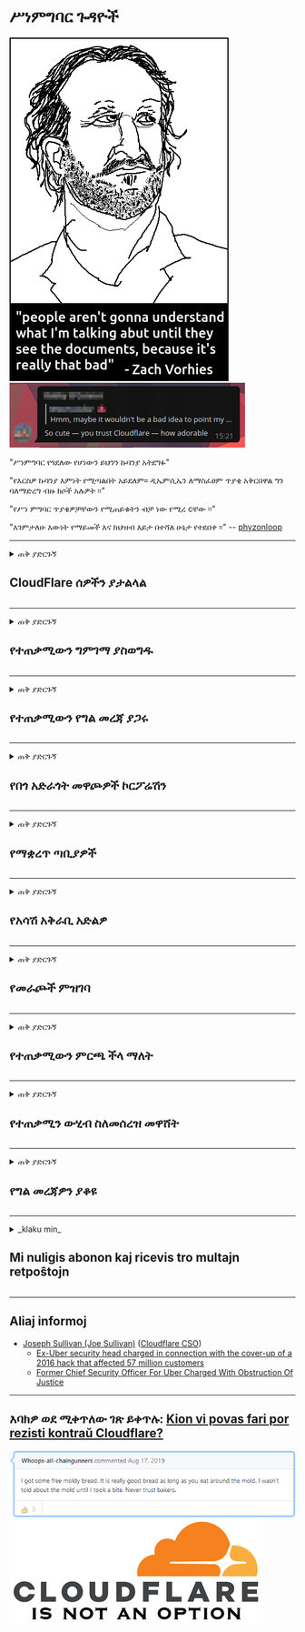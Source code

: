 # ሥነምግባር ጉዳዮች

![](../image/itsreallythatbad.jpg)
![](../image/telegram/c81238387627b4bfd3dcd60f56d41626.jpg)

"ሥነምግባር የጎደለው የሆነውን ይህንን ኩባንያ አትደግፉ"

"የእርስዎ ኩባንያ እምነት የሚጣልበት አይደለም። ዲኤምሲኤን ለማስፈፀም ጥያቄ አቅርበዋል ግን ባለማድረግ ብዙ ክሶች አሉዎት ፡፡"

"የሥነ ምግባር ጥያቄዎቻቸውን የሚጠይቁትን ብቻ ነው የሚረ cቸው ፡፡"

"እገምታለሁ እውነት የማይመች እና ከህዝብ እይታ በተሻለ ሁኔታ የተደበቀ ፡፡"  -- [phyzonloop](https://twitter.com/phyzonloop)


---


<details>
<summary>ጠቅ ያድርጉኝ

## CloudFlare ሰዎችን ያታልላል
</summary>


Cloudflare ለ CloudWlare ላልሆኑ ተጠቃሚዎች አይፈለጌ መልዕክቶችን እየላከ ነው ፡፡

- ለገቡ ተመዝጋቢዎች ብቻ ኢሜሎችን ይላኩ
- ተጠቃሚው “አቁም” ሲል ኢሜል መላክ አቁም

ያ ቀላል ነው ፡፡ ግን Cloudflare ግድ የለውም።
አገልግሎታቸውን መጠቀሙ ሁሉንም አይፈለጌዎች ወይም አጥቂዎችን ማቆም ይችላል ብሏል ፡፡
Cloudflare ን ሳንቃገፋ እንዴት Cloudflare ን ማስቆም እንችላለን?


| 🖼 | 🖼 |
| --- | --- |
| ![](../image/cfspam01.jpg) | ![](../image/cfspam03.jpg) |
| ![](../image/cfspam02.jpg) | ![](../image/cfspambrittany.jpg)<br>![](../image/cfspamtwtr.jpg) |

</details>

---

<details>
<summary>ጠቅ ያድርጉኝ

## የተጠቃሚውን ግምገማ ያስወግዱ
</summary>


Cloudflare ሳንሱር አሉታዊ ግምገማዎች።
የፀረ-ደመና / የደመና / ደመና / የደመና / የፀሐይ-ነባር ጽሑፍን በትዊተር ላይ ከለጠፉ ፣ ከ “Cloud,” not “መልእክት” መልዕክት ጋር ከ Cloudflare ሠራተኛ መልስ የማግኘት ዕድል ይኖርዎታል ፡፡
በማንኛውም የግምገማ ጣቢያ ላይ አሉታዊ ግምገማ ከለጠፉ እሱን ለመጥቀስ ይሞክራሉ ፡፡


| 🖼 | 🖼 |
| --- | --- |
| ![](../image/cfcenrev_01.jpg)<br>![](../image/cfcenrev_02.jpg) | ![](../image/cfcenrev_03.jpg) |

</details>

---

<details>
<summary>ጠቅ ያድርጉኝ

## የተጠቃሚውን የግል መረጃ ያጋሩ
</summary>


Cloudflare ሰፊ የማጎሳቆል ችግር አለው።
Cloudflare ስለተስተናገዱ ጣቢያዎች ቅሬታ ያላቸውን ሰዎች የግል መረጃ ያጋራል።
አንዳንድ ጊዜ እውነተኛ መታወቂያዎን እንዲያቀርቡ ይጠይቁዎታል።
ትንኮሳ ፣ መደብደብ ፣ መተላለፍ ወይም መግደል የማይፈልጉ ከሆነ ከ Cloudflared ከሆኑ ድርጣቢያዎች መራቅ ይሻላሉ።


| 🖼 | 🖼 |
| --- | --- |
| ![](../image/cfdox_what.jpg) | ![](../image/cfdox_swat.jpg) |
| ![](../image/cfdox_kill.jpg) | ![](../image/cfdox_threat.jpg) |
| ![](../image/cfdox_dox.jpg) | ![](../image/cfdox_ex1.jpg) |
| ![](../image/cfabuseform.jpg) | ![](../image/cfdox_ex2.jpg) |

</details>

---

<details>
<summary>ጠቅ ያድርጉኝ

## የበጎ አድራጎት መዋጮዎች ኮርፖሬሽን
</summary>


CloudFlare ለበጎ አድራጎት መዋጮዎች እየጠየቀ ነው።
አንድ የአሜሪካ ኮርፖሬሽን ጥሩ ምክንያቶች ካሏቸው ትርፋማ ካልሆኑ ድርጅቶች ጎን ለጎን በጎ አድራጎት መጠየቁ የሚያስገርም ነው ፡፡
ሰዎችን ማገድ ወይም የሌሎች ሰዎችን ጊዜ ማባከን ከፈለጉ ፣ ለ Cloudflare ሰራተኞች የተወሰኑ ፒዛዎችን ማዘዝ ይፈልጉ ይሆናል።


![](../image/cfdonate.jpg)

</details>

---

<details>
<summary>ጠቅ ያድርጉኝ

## የማቋረጥ ጣቢያዎች
</summary>


ጣቢያዎ በድንገት ቢወርድ ምን ያደርጋሉ?
ያለ ምንም ማስጠንቀቂያ ፣ Cloudflare የተጠቃሚውን ውቅር ወይም ማቆም አገልግሎቱን እየሰረዘ መሆኑን ሪፖርቶች አሉ።
የተሻለ አቅራቢ እንዲያገኙ እንመክርዎታለን።

![](../image/cftmnt.jpg)

</details>

---

<details>
<summary>ጠቅ ያድርጉኝ

## የአሳሽ አቅራቢ አድልዎ
</summary>


ቶር ፋየርዎር ቶር ፋየርፎክስ (Tor-Browser) ላልሆኑ ተጠቃሚዎች በቶር ላይ ጥቃት በሚሰነዘርበት ጊዜ ፋየርፎክስን ለሚጠቀሙ ሰዎች ተመራጭ አያያዝን ይሰጣል ፡፡
ነፃ ያልሆኑ ጃቫስክሪፕትን ለመግደል ፈቃደኛ ያልሆኑ የቶር ተጠቃሚዎች የጥላቻ ህክምናም ይሰጣቸዋል።
ይህ የመዳረሻ አለመመጣጠን የአውታረ መረብ ገለልተኛ አላግባብ እና የኃይል አላግባብ መጠቀም ነው።

![](../image/browdifftbcx.gif)

- ግራ: ቶር አሳሽ ፣ ቀኝ: - Chrome። ተመሳሳይ የአይፒ አድራሻ።

![](../image/browserdiff.jpg)

- ግራ: ቶር አሳሽ ጃቫስክሪፕት ተሰናክሏል ፣ ኩኪ ነቅቷል
- ቀኝ Chrome ጃቫ ስክሪፕት ነቅቷል ፣ ብስኩት ተሰናክሏል

![](../image/cfsiryoublocked.jpg)

- QuteBrowser (ጥቃቅን አሳሽ) ያለ ቶር (Clearnet IP)

| ***አሳሽ*** | ***ሕክምና ድረስበት*** |
| --- | --- |
| Tor Browser (ጃቫስክሪፕት ነቅቷል) | መድረስ ተፈቅ .ል |
| Firefox (ጃቫስክሪፕት ነቅቷል) | የተበላሸ መዳረሻ |
| Chromium (ጃቫስክሪፕት ነቅቷል) | የተበላሸ መዳረሻ |
| Chromium or Firefox (ጃቫስክሪፕት ተሰናክሏል) | መድረሻ ተከልክሏል |
| Chromium or Firefox (ኩኪ ቦዝኗል) | መድረሻ ተከልክሏል |
| QuteBrowser | መድረሻ ተከልክሏል |
| lynx | መድረሻ ተከልክሏል |
| w3m | መድረሻ ተከልክሏል |
| wget | መድረሻ ተከልክሏል |


ቀላል ፈተናን ለመፍታት ኦዲዮ ቁልፍን ለምን አይጠቀሙም?

አዎ የኦዲዮ ቁልፍ አለ ፣ ግን ሁልጊዜ ቶርን አይሠራም ፡፡
ጠቅ ሲያደርጉ ይህንን መልእክት ያገኛሉ:

```
ቆይተው እንደገና ይሞክሩ
ኮምፒተርዎ ወይም አውታረ መረብዎ ራስ-ሰር ጥያቄዎችን ይልካል ይሆናል።
ተጠቃሚዎቻችንን ለመጠበቅ አሁን ጥያቄዎን ማስኬድ አንችልም።
ለተጨማሪ ዝርዝሮች የእገዛ ገጻችንን ይጎብኙ
```

</details>

---

<details>
<summary>ጠቅ ያድርጉኝ

## የመራጮች ምዝገባ
</summary>


በአሜሪካ ግዛቶች ውስጥ መራጮች በመጨረሻ በሚኖሩበት ግዛት በክልሉ ፀሐፊ ድርጣቢያ በኩል ድምጽ ለመስጠት ይመዘገባሉ ፡፡
በሪ Republicብሊካን ቁጥጥር የሚደረግበት የስቴቱ ፀሐፊ ጽ / ቤቶች የክልል ፀሐፊውን ድር ጣቢያ በዳመናፍላር አማካይነት በማካተት በመራጮች ቁጥጥር ስር ይሳተፋሉ ፡፡
የደመና ፍላይር የቶር ተጠቃሚዎች የጥላቻ አያያዝ ፣ የ MITM አቀማመጥ ማዕከላዊ ቁጥጥር የሚደረግበት ዓለም አቀፍ ደረጃ ነው ፣ እና መበላሸቱ በአጠቃላይ ምርጫ እጩዎች ለመመዝገብ አሻፈረን ብለዋል ፡፡
በተለይም ሊብራዎች ግላዊነትን ይቀበሉታል ፡፡
የመራጮች ምዝገባ ቅ formsች ስለ መራጭ የፖለቲካ አመላካች ፣ የግል አካላዊ አድራሻ ፣ ማህበራዊ ዋስትና ቁጥር እና የትውልድ ቀን ስሱ መረጃዎችን ይይዛሉ ፡፡
ብዙ ግዛቶች ያንን መረጃ በይፋ የሚገኝ ብቻ ነው የሚያቀርቡት ፣ ግን አንድ ሰው ድምጽ ለመስጠት ሲመዘገብ Cloudflare ያንን ሁሉ መረጃ ያያል ፡፡

የወረቀት ምዝገባ ደመናውላልን የሚያደናቅፍ አለመሆኑን ልብ ይበሉ ምክንያቱም የግዛቱ የውሂብ ማስገቢያ ሰራተኞች ፀሐፊ ውሂቡን ለማስገባት የደመና ፍላይን ድር ጣቢያ ይጠቀማሉ።

| 🖼 | 🖼 |
| --- | --- |
| ![](../image/cfvotm_01.jpg) | ![](../image/cfvotm_02.jpg) |

- Change.org ድምጾችን ለመሰብሰብ እና እርምጃ ለመውሰድ ዝነኛ ድር ጣቢያ ነው ፡፡
“በየትኛውም ቦታ ያሉ ሰዎች ዘመቻዎችን ይጀምራሉ ፣ ደጋፊዎችን በማሰባሰብ ፣ እና ውሳኔዎችን ለማምጣት ከውሳኔ ሰጭዎች ጋር አብረው እየሠሩ ነው ፡፡”
እንደ አለመታደል ሆኖ ብዙ ሰዎች በ Cloudflare አፀያፊ ማጣሪያ ምክንያት ሁሉንም የለውጥ ቅፅሎችን ማየት አይችሉም
አቤቱታውን ከመፈረም ታግደዋል ፣ ስለሆነም ከዴሞክራሲያዊ ሂደት አያቋርጡም ፡፡
እንደ OpenPetition ያለ ደመና የሌለበትን መድረክን መጠቀም ችግሩን ለማስተካከል ይረዳል።

| 🖼 | 🖼 |
| --- | --- |
| ![](../image/changeorgasn.jpg) | ![](../image/changeorgtor.jpg) |

- የክላውድላየር “የአቴና አትስኖ ፕሮጄክት” ለክፍለ ግዛት እና ለአከባቢ ምርጫ ድር ጣቢያዎች ነፃ የድርጅት-ደረጃ ጥበቃን ይሰጣል።
“የምርጫዎቻቸው የምርጫ መረጃ እና የመራጮች ምዝገባ መድረስ ይችላሉ” ብለዋል ግን ይህ ውሸት ነው ምክንያቱም ብዙ ሰዎች ጣቢያውን በጭራሽ ማሰስ ስለማይችሉ ነው ፡፡

</details>

---

<details>
<summary>ጠቅ ያድርጉኝ

## የተጠቃሚውን ምርጫ ችላ ማለት
</summary>


የሆነ ነገር መርጠው ከወጡ ስለእሱ ምንም ኢሜል እንደማይቀበሉ ይጠብቃሉ ፡፡
Cloudflare የተጠቃሚውን ምርጫ ችላ ማለት እና ከደንበኛ ስምምነት ውጭ ለሶስተኛ ወገን ኮርፖሬሽኖች ውሂብ ያጋሩ ፡፡
የእነሱን ነፃ ዕቅድ የሚጠቀሙ ከሆነ ፣ አንዳንድ ጊዜ ወርሃዊ የደንበኝነት ምዝገባን እንዲገዙ ይጠይቁዎታል።

![](../image/cfviopl_tp.jpg)

</details>

---

<details>
<summary>ጠቅ ያድርጉኝ

## የተጠቃሚን ውሂብ ስለመሰረዝ መዋሸት
</summary>


በዚህ የቀድሞ የደመናው ደንበኛ ብሎግ (ዳውንሎድ) ብሎግ መሠረት Cloudflare መለያዎችን ስለመሰረዝ ነው።
በአሁኑ ጊዜ ብዙ ኩባንያዎች መለያዎን ከዘጉ ወይም ካስወገዱት በኋላ ውሂብዎን ይይዛሉ።
አብዛኛዎቹ ጥሩ ኩባንያዎች በግላዊነት ፖሊሲቸው ውስጥ ስለዚህ ጉዳይ ይጠቅሳሉ።
Cloudflare? አይ.

```
2019-08-05 CloudFlare መለያዬን እንደሚያስወግዱት ማረጋገጫ ልከውልኛል።
2019-10-02 ከ ‹ደንበኛ ስለሆንኩ› ከ CloudFlare አንድ ኢሜይል ደርሶኛል ፡፡
```

Cloudflare “አስወግድ” የሚለውን ቃል አላወቀም ነበር።
በእርግጥ ከተወገደ ይህ የቀድሞ ደንበኛ ለምን ኢሜል አገኘ?
በተጨማሪም የ Cloudflare የግላዊነት ፖሊሲ ስለእሱ እንደማይጠቁም ጠቅሷል።

```
የእነሱ አዲሱ የግላዊነት ፖሊሲ ለአንድ ዓመት ውሂብን ጠብቆ ማቆየት ምንም አይጠቅስም።
```

![](../image/cfviopl_notdel.jpg)

የግላዊነት መመሪያቸው LIE ከሆነ እንዴት Cloudflare ን ማመን ይችላሉ?

</details>

---

<details>
<summary>ጠቅ ያድርጉኝ

## የግል መረጃዎን ያቆዩ
</summary>


የ Cloudflare መለያን መሰረዝ ከባድ ደረጃ ነው።

```
የ "መለያ" ምድብ በመጠቀም የድጋፍ ትኬት ያስገቡ ፣
እና በመልዕክቱ አካል ውስጥ የመለያ ስረዛን ይጠይቁ ፡፡
ስረዛ ከመጠየቅዎ በፊት በመለያዎ ላይ ምንም ጎራዎች ወይም የዱቤ ካርዶች ሊኖሩዎት አይገባም።
```

ይህ የማረጋገጫ ኢሜይል ይደርስዎታል።

![](../image/cf_deleteandkeep.jpg)

የስረዛ ጥያቄዎን ማስኬድ ጀምረናል "ግን" የግል መረጃዎን ማከማቸታችንን እንቀጥላለን "።

ይህንን "ማመን" ይችላሉ?

</details>

---

<details>
<summary>_klaku min_

## Mi nuligis abonon kaj ricevis tro multajn retpoŝtojn
</summary>


La uzanto nuligis sian 'Cloudflare stream' abonon kaj li ricevas retpoŝtajn memorigilojn ĉiutage por rememorigi lin pri nuligita abono.
Ne estas malaprobita butono. Kiel vi ĉesas ĉi tiun frenezon?

![](../image/barrageemailcancelsubscription.jpg)

Cloudflare diris al ĉi tiu uzanto kontakti subtenteamo kaj peti ĉiujn viajn enhavojn forigi.

- [t](https://web.archive.org/web/20210412165334/https://twitter.com/JohnHaldson/status/1381651569247088650)

</details>

---

## Aliaj informoj

- [Joseph Sullivan (Joe Sullivan)](../cloudflare_inc/cloudflare_members.md) ([Cloudflare CSO](https://twitter.com/eastdakota/status/1296522269313785862))
  - [Ex-Uber security head charged in connection with the cover-up of a 2016 hack that affected 57 million customers](https://www.businessinsider.com/uber-data-hack-security-head-joe-sullivan-charged-cover-up-2020-8)
  - [Former Chief Security Officer For Uber Charged With Obstruction Of Justice](https://www.justice.gov/usao-ndca/pr/former-chief-security-officer-uber-charged-obstruction-justice)


---

## እባክዎ ወደ ሚቀጥለው ገጽ ይቀጥሉ:   [Kion vi povas fari por rezisti kontraŭ Cloudflare?](am.action.md)

![](../image/freemoldybread.jpg)
![](../image/cfisnotanoption.jpg)

